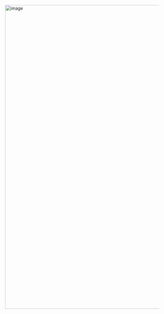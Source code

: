 <img width="1913" height="992" alt="image" src="https://github.com/user-attachments/assets/b31ed5ff-0aee-47bb-a34c-ff91444398cc" />

